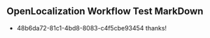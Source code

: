 ## OpenLocalization Workflow Test MarkDown
* 48b6da72-81c1-4bd8-8083-c4f5cbe93454 thanks!

<!--HONumber=Jul16_HO3-->


